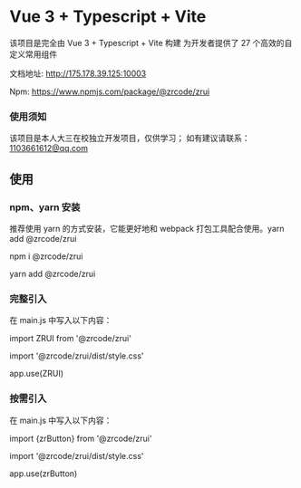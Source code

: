 # Vue 3 + Typescript + Vite

该项目是完全由 Vue 3 + Typescript + Vite 构建 为开发者提供了 27 个高效的自定义常用组件

文档地址: http://175.178.39.125:10003

Npm: https://www.npmjs.com/package/@zrcode/zrui

### 使用须知

该项目是本人大三在校独立开发项目，仅供学习；
如有建议请联系：1103661612@qq.com

## 使用

### npm、yarn 安装

推荐使用 yarn 的方式安装，它能更好地和 webpack 打包工具配合使用。yarn add @zrcode/zrui

npm i @zrcode/zrui

yarn add @zrcode/zrui

### 完整引入

在 main.js 中写入以下内容：

import ZRUI from '@zrcode/zrui'

import '@zrcode/zrui/dist/style.css'

app.use(ZRUI)

### 按需引入

在 main.js 中写入以下内容：

import {zrButton} from '@zrcode/zrui'

import '@zrcode/zrui/dist/style.css'

app.use(zrButton)
